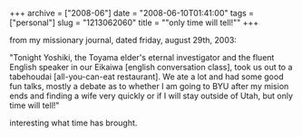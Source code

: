 +++
archive = ["2008-06"]
date = "2008-06-10T01:41:00"
tags = ["personal"]
slug = "1213062060"
title = "\"only time will tell!\""
+++

from my missionary journal, dated friday, august 29th, 2003:

"Tonight Yoshiki, the Toyama elder's eternal investigator and the fluent
English speaker in our Eikaiwa [english conversation class], took us out
to a tabehoudai [all-you-can-eat restaurant]. We ate a lot and had some
good fun talks, mostly a debate as to whether I am going to BYU after my
mision ends and finding a wife very quickly or if I will stay outside of
Utah, but only time will tell!"

interesting what time has brought.

